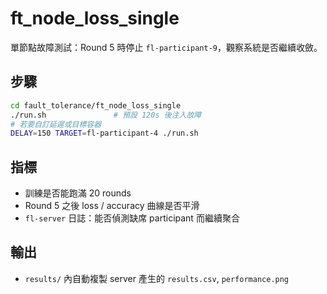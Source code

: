 # ft_node_loss_single

單節點故障測試：Round 5 時停止 `fl-participant-9`，觀察系統是否繼續收斂。

## 步驟
```bash
cd fault_tolerance/ft_node_loss_single
./run.sh               # 預設 120s 後注入故障
# 若要自訂延遲或目標容器
DELAY=150 TARGET=fl-participant-4 ./run.sh
```

## 指標
* 訓練是否能跑滿 20 rounds
* Round 5 之後 loss / accuracy 曲線是否平滑
* `fl-server` 日誌：能否偵測缺席 participant 而繼續聚合

## 輸出
* `results/` 內自動複製 server 產生的 `results.csv`, `performance.png`
